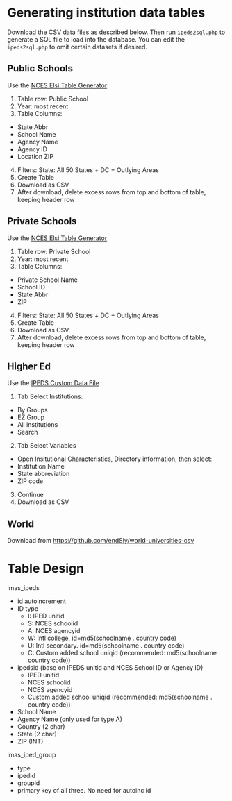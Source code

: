 # Generating institution data tables

Download the CSV data files as described below.  Then run `ipeds2sql.php` to
generate a SQL file to load into the database.  You can edit the `ipeds2sql.php`
to omit certain datasets if desired.

## Public Schools

Use the [NCES Elsi Table Generator](https://nces.ed.gov/ccd/elsi/tableGenerator.aspx)

1. Table row: Public School
2. Year: most recent
3. Table Columns:
  * State Abbr
  * School Name
  * Agency Name
  * Agency ID
  * Location ZIP
4. Filters: State: All 50 States + DC + Outlying Areas
5. Create Table
6. Download as CSV
7. After download, delete excess rows from top and bottom of table, keeping header row

## Private Schools

Use the [NCES Elsi Table Generator](https://nces.ed.gov/ccd/elsi/tableGenerator.aspx)

1. Table row: Private School
2. Year: most recent
3. Table Columns:
  * Private School Name
  * School ID
  * State Abbr
  * ZIP
4. Filters: State: All 50 States + DC + Outlying Areas
5. Create Table
6. Download as CSV
7. After download, delete excess rows from top and bottom of table, keeping header row

## Higher Ed

Use the [IPEDS Custom Data File](https://nces.ed.gov/ipeds/datacenter/InstitutionByName.aspx?goToReportId=5)

1. Tab Select Institutions: 
  * By Groups
  * EZ Group
  * All institutions
  * Search
2. Tab Select Variables
  * Open Insitutional Characteristics, Directory information, then select:
  * Institution Name
  * State abbreviation
  * ZIP code
3. Continue
4. Download as CSV

## World

Download from https://github.com/endSly/world-universities-csv

# Table Design

imas_ipeds
* id autoincrement
* ID type 
  * I: IPED unitid
  * S: NCES schoolid
  * A: NCES agencyid
  * W: Intl college, id=md5(schoolname . country code)
  * U: Intl secondary. id=md5(schoolname . country code)
  * C: Custom added school uniqid (recommended: md5(schoolname . country code))
* ipedsid (base on IPEDS unitid and NCES School ID or Agency ID)
  * IPED unitid
  * NCES schoolid
  * NCES agencyid
  * Custom added school uniqid (recommended: md5(schoolname . country code))
* School Name
* Agency Name  (only used for type A)
* Country (2 char)
* State (2 char)
* ZIP (INT)

imas_iped_group
* type
* ipedid
* groupid
* primary key of all three.  No need for autoinc id

